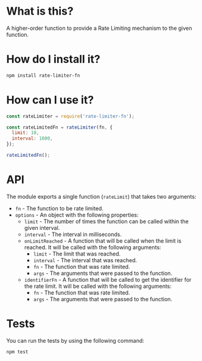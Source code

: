# What is this?

A higher-order function to provide a Rate Limiting mechanism to the given function.

# How do I install it?

```bash
npm install rate-limiter-fn
```

# How can I use it?

```javascript
const rateLimiter = require('rate-limiter-fn');

const rateLimitedFn = rateLimiter(fn, {
  limit: 10,
  interval: 1000,
});

rateLimitedFn();
```

# API

The module exports a single function (`rateLimit`) that takes two arguments:

- `fn` - The function to be rate limited.
- `options` - An object with the following properties:
  - `limit` - The number of times the function can be called within the given interval.
  - `interval` - The interval in milliseconds.
  - `onLimitReached` - A function that will be called when the limit is reached. It will be called with the following arguments:
    - `limit` - The limit that was reached.
    - `interval` - The interval that was reached.
    - `fn` - The function that was rate limited.
    - `args` - The arguments that were passed to the function.
  - `identifierFn` - A function that will be called to get the identifier for the rate limit. It will be called with the following arguments:
    - `fn` - The function that was rate limited.
    - `args` - The arguments that were passed to the function.

# Tests

You can run the tests by using the following command:

```bash
npm test
```